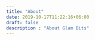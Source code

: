 ```yaml
---
title: "About"
date: 2019-10-17T11:22:16+06:00
draft: false
description : "About Glam Bits"
---
```

